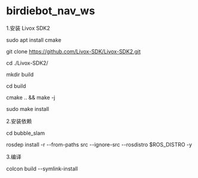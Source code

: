 # birdiebot_nav_ws
1.安装 Livox SDK2

sudo apt install cmake

git clone https://github.com/Livox-SDK/Livox-SDK2.git

cd ./Livox-SDK2/

mkdir build

cd build

cmake .. && make -j

sudo make install

2.安装依赖

cd bubble_slam

rosdep install -r --from-paths src --ignore-src --rosdistro $ROS_DISTRO -y

3.编译

colcon build --symlink-install